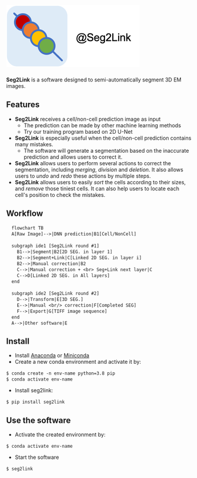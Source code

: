 # ![icon](./Pic/icon.png)

**Seg2Link** is a software designed to semi-automatically segment 3D EM images. 

## Features
- **Seg2Link** receives a cell/non-cell prediction image as input
  - The prediction can be made by other machine learning methods
  - Try our training program based on 2D U-Net
- **Seg2Link** is especially useful when the cell/non-cell prediction contains many mistakes.
  - The software will generate a segmentation based on the 
    inaccurate prediction and allows users to correct it. 
- **Seg2Link** allows users to perform several actions to correct the segmentation, 
    including *merging*, *division* and *deletion*. It also allows users to
  *undo* and *redo* these actions by multiple steps.
- **Seg2Link** allows users to easily *sort* the cells according to their sizes, 
  and *remove* those tiniest cells. It can also help users to locate each cell's position to 
  check the mistakes.
  
## Workflow
```mermaid
  flowchart TB
  A[Raw Image]-->|DNN prediction|B1[Cell/NonCell]

  subgraph ide1 [Seg2Link round #1]
    B1-->|Segment|B2[2D SEG. in layer 1]
    B2-->|Segment+Link|C[Linked 2D SEG. in layer i]
    B2-->|Manual correction|B2
    C-->|Manual correction + <br> Seg+Link next layer|C
    C-->D[Linked 2D SEG. in All layers]
  end

  subgraph ide2 [Seg2Link round #2]
    D-->|Transform|E[3D SEG.]
    E-->|Manual <br/> correction|F[Completed SEG]
    F-->|Export|G[TIFF image sequence]
  end
  A-->|Other software|E
```

## Install
- Install [Anaconda](https://www.anaconda.com/products/individual) 
  or [Miniconda](https://conda.io/miniconda.html)
- Create a new conda environment and activate it by:
```console
$ conda create -n env-name python=3.8 pip
$ conda activate env-name
```
- Install seg2link:
```console
$ pip install seg2link
```

## Use the software
- Activate the created environment by:
```console
$ conda activate env-name
```
- Start the software
```console
$ seg2link
```
